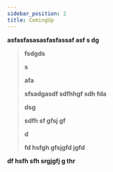 ```yaml
---
sidebar_position: 2
title: ComingUp
---
```

**a﻿sfasfasasasfasfassaf asf s dg**

> **f﻿sdgds**
>
> **s**﻿
>
> **a﻿fa**
>
> **s﻿fsadgasdf sdfhhgf sdh fda**
>
> **d﻿sg**
>
> **s﻿dfh sf gfsj gf**
>
> **d**﻿
>
> **f﻿d hsfgh gfsjgfd jgfd**

**d﻿f hsfh sfh srgjgfj g thr**